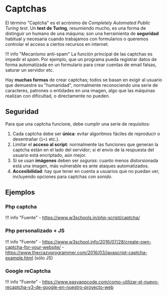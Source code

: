 # Captchas

El término "Captcha" es el acrónimo de _Completely Automated Public Turing test_. Un **test de Turing**, resumiendo mucho, es una forma de distinguir un humano de una máquina; son una herramienta de **seguridad** habitual y necesaria cuando trabajamos con formularios o queremos controlar el acceso a ciertos recursos en internet.

!!! info "Mecanismo anti-spam"
    La función principal de las captchas es impedir el _spam_. Por ejemplo, que un programa pueda registrar datos de forma automatizada en un formulario para crear cuentas de email falsas, saturar un servidor etc.

Hay **muchas formas** de crear captchas; todos se basan en exigir al usuario que demuestre su "humanidad", normalmente reconociendo una serie de caracteres, patrones o entidades en una imagen, algo que las máquinas realizan con dificultad, o directamente no pueden.

## Seguridad

Para que una captcha funcione, debe cumplir una serie de requisitos:

1. Cada captcha debe ser **única**: evitar algoritmos fáciles de reproducir o desentrañar (`1+1` etc.).
2. Limitar el **acceso al script**: normalmente las funciones que generan la captcha están en el lado del servidor; si el envío de la respuesta del usuario está encriptado, aún mejor.
3. Si se usan **imágenes** deben ser _seguras_: cuanto menos distorsionada está una imagen, más vulnerable es ante ataques automatizados.
4. **Accesibilidad**: hay que tener en cuenta a usuarios que no puedan ver, incluyendo opciones para captchas con _sonido_.

## Ejemplos

### Php captcha

!!! info "Fuente"
    - https://www.w3schools.in/php-script/captcha/

### Php personalizado + JS

!!! info "Fuente"
    - https://www.w3school.info/2016/07/28/create-own-captcha-for-your-website/
    - https://www.thecrazyprogrammer.com/2016/03/javascript-captcha-example.html (sólo JS)

### Google reCaptcha

!!! info "Fuente"
    - https://www.easyappcode.com/como-utilizar-el-nuevo-recaptcha-v3-de-google-en-nuestro-proyecto-web
